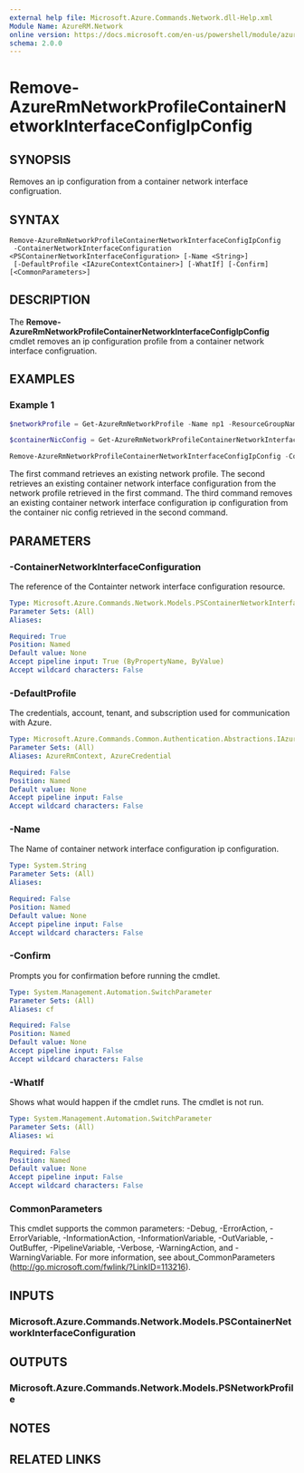 ```yaml
---
external help file: Microsoft.Azure.Commands.Network.dll-Help.xml
Module Name: AzureRM.Network
online version: https://docs.microsoft.com/en-us/powershell/module/azurerm.network/remove-azurermnetworkprofilecontainernetworkinterfaceconfigipconfig
schema: 2.0.0
---
```


# Remove-AzureRmNetworkProfileContainerNetworkInterfaceConfigIpConfig

## SYNOPSIS
Removes an ip configuration from a container network interface configruation.

## SYNTAX

```
Remove-AzureRmNetworkProfileContainerNetworkInterfaceConfigIpConfig
 -ContainerNetworkInterfaceConfiguration <PSContainerNetworkInterfaceConfiguration> [-Name <String>]
 [-DefaultProfile <IAzureContextContainer>] [-WhatIf] [-Confirm] [<CommonParameters>]
```

## DESCRIPTION
The **Remove-AzureRmNetworkProfileContainerNetworkInterfaceConfigIpConfig** cmdlet removes an ip configuration profile from a container network interface configruation.

## EXAMPLES

### Example 1
```powershell
$networkProfile = Get-AzureRmNetworkProfile -Name np1 -ResourceGroupName rg1

$containerNicConfig = Get-AzureRmNetworkProfileContainerNetworkInterfaceConfig -NetworkProfile $networkProfile -Name cnic1

Remove-AzureRmNetworkProfileContainerNetworkInterfaceConfigIpConfig -ContainerNetworkInterfaceConfiguration $containerNicConfig -Name ipconfigprofile1
```

The first command retrieves an existing network profile. The second retrieves an existing container network interface configuration from the network profile retrieved in the first command. The third command removes an existing container network interface configuration ip configuration from the container nic config retrieved in the second command.

## PARAMETERS

### -ContainerNetworkInterfaceConfiguration
The reference of the Containter network interface configuration resource.

```yaml
Type: Microsoft.Azure.Commands.Network.Models.PSContainerNetworkInterfaceConfiguration
Parameter Sets: (All)
Aliases:

Required: True
Position: Named
Default value: None
Accept pipeline input: True (ByPropertyName, ByValue)
Accept wildcard characters: False
```

### -DefaultProfile
The credentials, account, tenant, and subscription used for communication with Azure.

```yaml
Type: Microsoft.Azure.Commands.Common.Authentication.Abstractions.IAzureContextContainer
Parameter Sets: (All)
Aliases: AzureRmContext, AzureCredential

Required: False
Position: Named
Default value: None
Accept pipeline input: False
Accept wildcard characters: False
```

### -Name
The Name of container network interface configuration ip configuration.

```yaml
Type: System.String
Parameter Sets: (All)
Aliases:

Required: False
Position: Named
Default value: None
Accept pipeline input: False
Accept wildcard characters: False
```

### -Confirm
Prompts you for confirmation before running the cmdlet.

```yaml
Type: System.Management.Automation.SwitchParameter
Parameter Sets: (All)
Aliases: cf

Required: False
Position: Named
Default value: None
Accept pipeline input: False
Accept wildcard characters: False
```

### -WhatIf
Shows what would happen if the cmdlet runs.
The cmdlet is not run.

```yaml
Type: System.Management.Automation.SwitchParameter
Parameter Sets: (All)
Aliases: wi

Required: False
Position: Named
Default value: None
Accept pipeline input: False
Accept wildcard characters: False
```

### CommonParameters
This cmdlet supports the common parameters: -Debug, -ErrorAction, -ErrorVariable, -InformationAction, -InformationVariable, -OutVariable, -OutBuffer, -PipelineVariable, -Verbose, -WarningAction, and -WarningVariable. For more information, see about_CommonParameters (http://go.microsoft.com/fwlink/?LinkID=113216).

## INPUTS

### Microsoft.Azure.Commands.Network.Models.PSContainerNetworkInterfaceConfiguration

## OUTPUTS

### Microsoft.Azure.Commands.Network.Models.PSNetworkProfile

## NOTES

## RELATED LINKS
